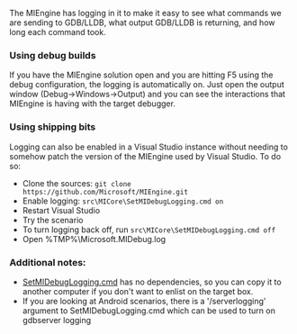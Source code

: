 The MIEngine has logging in it to make it easy to see what commands we are sending to GDB/LLDB, what output GDB/LLDB is returning, and how long each command took.

### Using debug builds
If you have the MIEngine solution open and you are hitting F5 using the debug configuration, the logging is automatically on. Just open the output window (Debug->Windows->Output) and you can see the interactions that MIEngine is having with the target debugger.

### Using shipping bits
Logging can also be enabled in a Visual Studio instance without needing to somehow patch the version of the MIEngine used by Visual Studio. To do so:
* Clone the sources: `git clone https://github.com/Microsoft/MIEngine.git`
* Enable logging: `src\MICore\SetMIDebugLogging.cmd on`
* Restart Visual Studio
* Try the scenario
* To turn logging back off, run `src\MICore\SetMIDebugLogging.cmd off`
* Open %TMP%\Microsoft.MIDebug.log

### Additional notes:
* [SetMIDebugLogging.cmd](https://github.com/Microsoft/MIEngine/blob/master/src/MICore/SetMIDebugLogging.cmd) has no dependencies, so you can copy it to another computer if you don't want to enlist on the target box.
* If you are looking at Android scenarios, there is a '/serverlogging' argument to SetMIDebugLogging.cmd which can be used to turn on gdbserver logging
